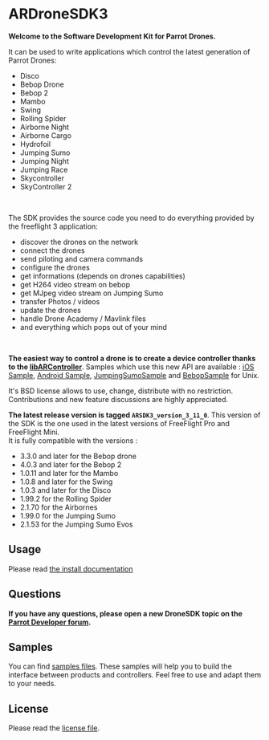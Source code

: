 ARDroneSDK3
===============

**Welcome to the Software Development Kit for Parrot Drones.**

It can be used to write applications which control the latest generation of Parrot Drones:
- Disco
- Bebop Drone
- Bebop 2
- Mambo
- Swing
- Rolling Spider
- Airborne Night
- Airborne Cargo
- Hydrofoil
- Jumping Sumo
- Jumping Night
- Jumping Race
- Skycontroller
- SkyController 2

<br>
  
The SDK provides the source code you need to do everything provided by the freeflight 3 application:
- discover the drones on the network
- connect the drones
- send piloting and camera commands
- configure the drones
- get informations (depends on drones capabilities)
- get H264 video stream on bebop
- get MJpeg video stream on Jumping Sumo
- transfer Photos / videos
- update the drones
- handle Drone Academy / Mavlink files
- and everything which pops out of your mind

<br>

**The easiest way to control a drone is to create a device controller thanks to the [libARController](https://github.com/Parrot-Developers/libARController)**. Samples which use this new API are available : [iOS Sample](https://github.com/Parrot-Developers/Samples/tree/master/iOS/SDKSample), [Android Sample](https://github.com/Parrot-Developers/Samples/tree/master/Android), [JumpingSumoSample](https://github.com/Parrot-Developers/Samples/tree/master/Unix/JumpingSumoSample) and [BebopSample](https://github.com/Parrot-Developers/Samples/tree/master/Unix/BebopSample) for Unix.

It's BSD license allows to use, change, distribute with no restriction.
Contributions and new feature discussions are highly appreciated.


**The latest release version is tagged `ARSDK3_version_3_11_0`**. This version of the SDK is the one used in the latest versions of FreeFlight Pro and FreeFlight Mini. <br/>
It is fully compatible with the versions :

* 3.3.0 and later for the Bebop drone
* 4.0.3 and later for the Bebop 2
* 1.0.11 and later for the Mambo
* 1.0.8 and later for the Swing
* 1.0.3 and later for the Disco
* 1.99.2 for the Rolling Spider
* 2.1.70 for the Airbornes
* 1.99.0 for the Jumping Sumo
* 2.1.53 for the Jumping Sumo Evos

Usage
-------------
Please read [the install documentation](http://developer.parrot.com/docs/SDK3/#go-deeper)

Questions
----
**If you have any questions, please open a new DroneSDK topic on the [Parrot Developer forum](http://forum.developer.parrot.com/).**

Samples
---------
You can find [samples files](https://github.com/ARDroneSDK3/Samples.git). These samples will help you to build the interface between products and controllers. 
Feel free to use and adapt them to your needs.

License
---------
Please read the [license file](https://github.com/ARDroneSDK3/ARSDKBuildUtils/blob/master/LICENSE.md).
